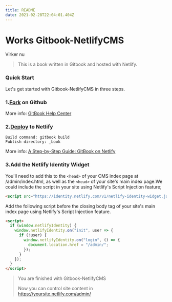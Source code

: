 ```yaml
---
title: README
date: 2021-02-28T22:04:01.404Z
---
```

# Works Gitbook-NetlifyCMS

Virker nu

> This is a book written in Gitbook and hosted with Netlify.

### Quick Start

Let's get started with Gitbook-NetlifyCMS in three steps.

### 1.[Fork](https://github.com/DemoMacro/Gitbook-NetlifyCMS/fork) on Github

More info: [GitBook Help Center](https://help.gitbook.com/)

### 2.[Deploy](https://app.netlify.com/start/deploy?repository=https://github.com/DemoMacro/Gitbook-NetlifyCMS) to Netlify

```
Build command: gitbook build
Publish directory: _book
```

More info: [A Step-by-Step Guide: GitBook on Netlify](https://www.netlify.com/blog/2015/12/08/a-step-by-step-guide-gitbook-on-netlify/)

### 3.Add the Netlify Identity Widget

You'll need to add this to the `<head>` of your CMS index page at /admin/index.html, as well as the `<head>` of your site's main index page.We could include the script in your site using Netlify's Script Injection feature;

```html
<script src="https://identity.netlify.com/v1/netlify-identity-widget.js"></script>
```

 Add the following script before the closing body tag of your site's main index page using Netlify's Script Injection feature.

```html
<script>
  if (window.netlifyIdentity) {
    window.netlifyIdentity.on("init", user => {
      if (!user) {
        window.netlifyIdentity.on("login", () => {
          document.location.href = "/admin/";
        });
      }
    });
  }
</script>
```

> You are finished with Gitbook-NetlifyCMS
>
> Now you can control site content in https://yoursite.netlify.com/admin/
